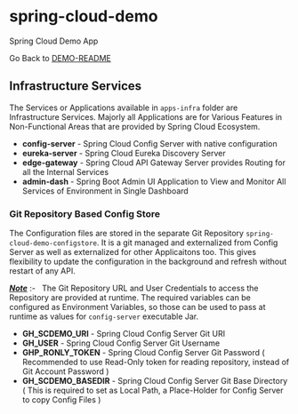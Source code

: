 # spring-cloud-demo
Spring Cloud Demo App

Go Back to [DEMO-README](../README.md)

## Infrastructure Services
The Services or Applications available in ```apps-infra``` folder are Infrastructure Services.
Majorly all Applications are for Various Features in Non-Functional Areas that are provided by Spring Cloud Ecosystem.

 - **config-server** - Spring Cloud Config Server with native configuration
 - **eureka-server** - Spring Cloud Eureka Discovery Server
 - **edge-gateway** - Spring Cloud API Gateway Server provides Routing for all the Internal Services
 - **admin-dash** - Spring Boot Admin UI Application to View and Monitor All Services of Environment in Single Dashboard


### Git Repository Based Config Store
The Configuration files are stored in the separate Git Repository ```spring-cloud-demo-configstore```.
It is a git managed and externalized from Config Server as well as externalized for other Applicaitons too.
This gives flexibility to update the configuration in the background and refresh without restart of any API.

<ins>**_Note_**</ins>&nbsp;:- &nbsp;&nbsp;The Git Repository URL and User Credentials to access the Repository are provided at runtime. The required variables can be configured as Environment Variables, so those can be used to pass at runtime as values for ```config-server``` executable Jar.

 - **GH_SCDEMO_URI** - Spring Cloud Config Server Git URI
 - **GH_USER** - Spring Cloud Config Server Git Username
 - **GHP_RONLY_TOKEN** - Spring Cloud Config Server Git Password ( Recommended to use Read-Only token for reading repository, instead of Git Account Password ) 
 - **GH_SCDEMO_BASEDIR** - Spring Cloud Config Server Git Base Directory ( This is required to set as Local Path, a Place-Holder for Config Server to copy Config Files )